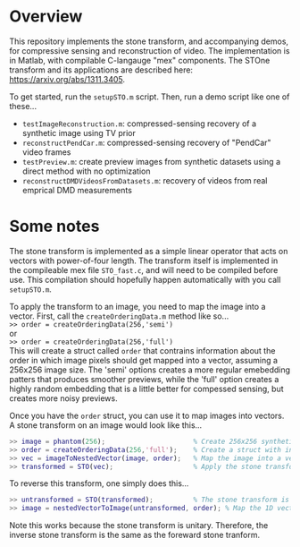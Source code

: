 # Overview
This repository implements the stone transform, and accompanying demos, for compressive sensing and reconstruction of video.  The implementation is in Matlab, with compilable C-langauge "mex" components.  The STOne transform and its applications are described here:
https://arxiv.org/abs/1311.3405.


To get started, run the `setupSTO.m` script.  Then, run a demo script like one of these...

- `testImageReconstruction.m`: compressed-sensing recovery of a synthetic image using TV prior  
- `reconstructPendCar.m`: compressed-sensing recovery of "PendCar" video frames 
- `testPreview.m`: create preview images from synthetic datasets using a direct method with no optimization
- `reconstructDMDVideosFromDatasets.m`:  recovery of videos from real emprical DMD measurements



# Some notes
The stone transform is implemented as a simple linear operator that acts on vectors with power-of-four length.  The transform itself is implemented in the compileable mex file `STO_fast.c`, and will need to be compiled before use.  This compilation should hopefully happen automatically with you call `setupSTO.m`.

To apply the transform to an image, you need to map the image into a vector.  First, call the `createOrderingData.m` method like so...  
```>> order = createOrderingData(256,'semi')```  
or   
```>> order = createOrderingData(256,'full')```   
This will create a struct called `order` that contrains information about the order in which image pixels should get mapped into a vector, assuming a 256x256 image size.  The 'semi' options creates a more regular emebedding patters that produces smoother previews, while the 'full' option creates a highly random embedding that is a little better for compessed sensing, but creates more noisy previews.

Once you have the `order` struct, you can use it to map images into vectors.  A stone transform on an image would look like this...  
```matlab
>> image = phantom(256);                      % Create 256x256 synthetic image . 
>> order = createOrderingData(256,'full');    % Create a struct with information on how to map image into vector  
>> vec = imageToNestedVector(image, order);   % Map the image into a vector using the specified pixel ordering    
>> transformed = STO(vec);                    % Apply the stone transform to the vector
```

To reverse this transform, one simply does this...
```matlab
>> untransformed = STO(transformed);          % The stone transform is self-adjoint, so it's its own inverse
>> image = nestedVectorToImage(untransformed, order); % Map the 1D vector of pixels back into a 2D image array
```
Note this works because the stone transform is unitary.  Therefore, the inverse stone transform is the same as the foreward stone tranform.

